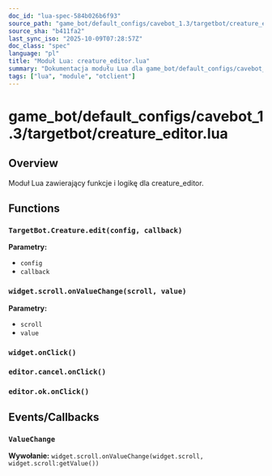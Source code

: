 ```yaml
---
doc_id: "lua-spec-584b026b6f93"
source_path: "game_bot/default_configs/cavebot_1.3/targetbot/creature_editor.lua"
source_sha: "b411fa2"
last_sync_iso: "2025-10-09T07:28:57Z"
doc_class: "spec"
language: "pl"
title: "Moduł Lua: creature_editor.lua"
summary: "Dokumentacja modułu Lua dla game_bot/default_configs/cavebot_1.3/targetbot/creature_editor.lua"
tags: ["lua", "module", "otclient"]
---
```


# game_bot/default_configs/cavebot_1.3/targetbot/creature_editor.lua

## Overview

Moduł Lua zawierający funkcje i logikę dla creature_editor.

## Functions

### `TargetBot.Creature.edit(config, callback)`

**Parametry:**

- `config`
- `callback`

### `widget.scroll.onValueChange(scroll, value)`

**Parametry:**

- `scroll`
- `value`

### `widget.onClick()`

### `editor.cancel.onClick()`

### `editor.ok.onClick()`

## Events/Callbacks

### `ValueChange`

**Wywołanie:** `widget.scroll.onValueChange(widget.scroll, widget.scroll:getValue())`
